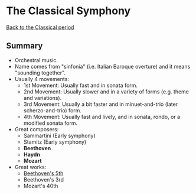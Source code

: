 # The Classical Symphony

[Back to the Classical period](/music/classical)

## Summary

- Orchestral music.
- Name comes from "sinfonia" (i.e. Italian Baroque overture) and it means "sounding together".
- Usually 4 movements:
  - 1st Movement: Usually fast and in sonata form.
  - 2nd Movement: Usually slower and in a variety of forms (e.g. theme and variations).
  - 3rd Movement: Usually a bit faster and in minuet-and-trio (later scherzo-and-trio) form.
  - 4th Movement: Usually fast and lively, and in sonata, rondo, or a modified sonata form.
- Great composers:
  - Sammartini (Early symphony)
  - Stamitz (Early symphony)
  - **Beethoven**
  - **Haydn**
  - **Mozart**
- Great works:
  - [Beethoven's 5th](/music/classical/beethoven-5)
  - Beethoven's 3rd
  - Mozart's 40th
